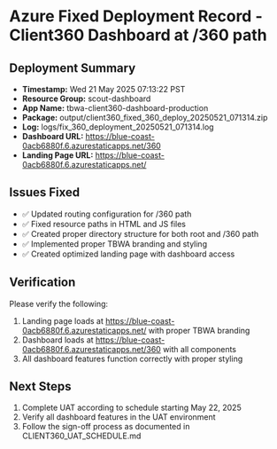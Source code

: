 # Azure Fixed Deployment Record - Client360 Dashboard at /360 path

## Deployment Summary
- **Timestamp:** Wed 21 May 2025 07:13:22 PST
- **Resource Group:** scout-dashboard
- **App Name:** tbwa-client360-dashboard-production
- **Package:** output/client360_fixed_360_deploy_20250521_071314.zip
- **Log:** logs/fix_360_deployment_20250521_071314.log
- **Dashboard URL:** https://blue-coast-0acb6880f.6.azurestaticapps.net/360
- **Landing Page URL:** https://blue-coast-0acb6880f.6.azurestaticapps.net/

## Issues Fixed
- ✅ Updated routing configuration for /360 path
- ✅ Fixed resource paths in HTML and JS files
- ✅ Created proper directory structure for both root and /360 path
- ✅ Implemented proper TBWA branding and styling
- ✅ Created optimized landing page with dashboard access

## Verification
Please verify the following:
1. Landing page loads at https://blue-coast-0acb6880f.6.azurestaticapps.net/ with proper TBWA branding
2. Dashboard loads at https://blue-coast-0acb6880f.6.azurestaticapps.net/360 with all components
3. All dashboard features function correctly with proper styling

## Next Steps
1. Complete UAT according to schedule starting May 22, 2025
2. Verify all dashboard features in the UAT environment
3. Follow the sign-off process as documented in CLIENT360_UAT_SCHEDULE.md
